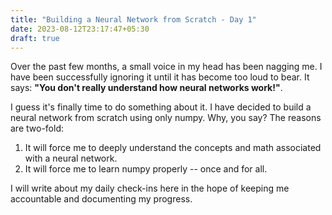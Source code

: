 ```yaml
---
title: "Building a Neural Network from Scratch - Day 1"
date: 2023-08-12T23:17:47+05:30
draft: true
---
```


Over the past few months, a small voice in my head has been nagging me. I have been successfully ignoring it until it has become too loud to bear. It says: **"You don't really understand how neural networks work!"**.

I guess it's finally time to do something about it. I have decided to build a neural network from scratch using only numpy. Why, you say? The reasons are two-fold:

1. It will force me to deeply understand the concepts and math associated with a neural network.
2. It will force me to learn numpy properly -- once and for all.

I will write about my daily check-ins here in the hope of keeping me accountable and documenting my progress.
